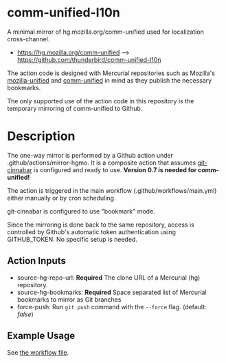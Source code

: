 # comm-unified-l10n

A minimal mirror of hg.mozilla.org/comm-unified used for localization cross-channel.

* https://hg.mozilla.org/comm-unified --> https://github.com/thunderbird/comm-unified-l10n

The action code is designed with Mercurial repositories such as Mozilla's
[mozilla-unified](https://hg.mozilla.org/mozilla-unified) and
[comm-unified](https://hg.mozilla.org/comm-unified) in mind as they publish the necessary
bookmarks.

The only supported use of the action code in this repository is the temporary
mirroring of comm-unified to Github.

# Description

The one-way mirror is performed by a Github action under .github/actions/mirror-hgmo.
It is a composite action that assumes [git-cinnabar](https://github.com/glandium/git-cinnabar)
is configured and ready to use. **Version 0.7 is needed for comm-unified!**

The action is triggered in the main workflow (.github/workflows/main.yml) either
manually or by cron scheduling.

git-cinnabar is configured to use "bookmark" mode.

Since the mirroring is done back to the same repository, access is controlled
by Github's automatic token authentication using GITHUB_TOKEN. No specific
setup is needed.


## Action Inputs

* source-hg-repo-url: **Required** The clone URL of a Mercurial (hg) repository.
* source-hg-bookmarks: **Required** Space separated list of Mercurial bookmarks
  to mirror as Git branches
* force-push: Run `git push` command with the `--force` flag. (default: *false*)

## Example Usage

See [the workflow file](.github/workflows/main.yml).
